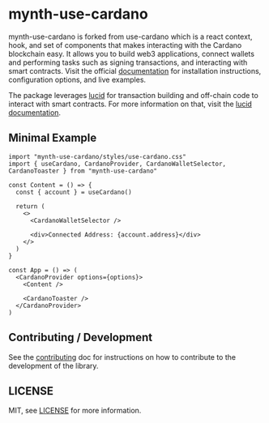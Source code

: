 # mynth-use-cardano

mynth-use-cardano is forked from use-cardano which is a react context, hook, and set of components that makes interacting with the Cardano blockchain easy. It allows you to build web3 applications, connect wallets and performing tasks such as signing transactions, and interacting with smart contracts. Visit the official [documentation](https://use-cardano.alangaming.com/) for installation instructions, configuration options, and live examples.

The package leverages [lucid](https://github.com/spacebudz/lucid) for transaction building and off-chain code to interact with smart contracts. For more information on that, visit the [lucid documentation](https://lucid.spacebudz.io/).

## Minimal Example

```tsx filename="minimal-example.tsx" copy
import "mynth-use-cardano/styles/use-cardano.css"
import { useCardano, CardanoProvider, CardanoWalletSelector, CardanoToaster } from "mynth-use-cardano"

const Content = () => {
  const { account } = useCardano()

  return (
    <>
      <CardanoWalletSelector />

      <div>Connected Address: {account.address}</div>
    </>
  )
}

const App = () => (
  <CardanoProvider options={options}>
    <Content />

    <CardanoToaster />
  </CardanoProvider>
)
```

## Contributing / Development

See the [contributing](/docs/CONTRIBUTING) doc for instructions on how to contribute to the development of the library.

## LICENSE

MIT, see [LICENSE](/LICENSE) for more information.
